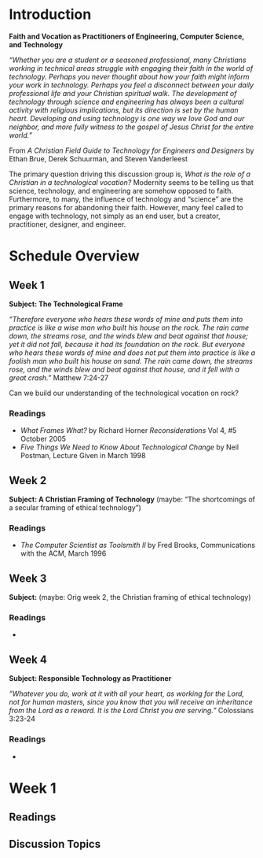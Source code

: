 


# Introduction

<div class="org-center">
<p>
<b>Faith and Vocation as Practitioners of Engineering, Computer Science, and
 Technology</b>
</p>
</div>

*&ldquo;Whether you are a student or a seasoned professional, many Christians working
in technical areas struggle with engaging their faith in the world of
technology. Perhaps you never thought about how your faith might inform your
work in technology. Perhaps you feel a disconnect between your daily
professional life and your Christian spiritual walk. The development of
technology through science and engineering has always been a cultural activity
with religious implications, but its direction is set by the human heart.
Developing and using technology is one way we love God and our neighbor, and
more fully witness to the gospel of Jesus Christ for the entire world.&rdquo;*

<div class="flushright" id="orge9bd23f">
<p>
From <i>A Christian Field Guide to Technology for Engineers and Designers</i> by
Ethan Brue, Derek Schuurman, and Steven Vanderleest
</p>

</div>

The primary question driving this discussion group is, *What is the role of a
Christian in a technological vocation?* Modernity seems to be telling us that
science, technology, and engineering are somehow opposed to faith. Furthermore,
to many, the influence of technology and &ldquo;science&rdquo; are the primary reasons for
abandoning their faith. However, many feel called to engage with technology, not
simply as an end user, but a creator, practitioner, designer, and engineer.


# Schedule Overview


## Week 1

**<span class="underline">Subject: The Technological Frame</span>**

*“Therefore everyone who hears these words of mine and puts them into practice
is like a wise man who built his house on the rock. The rain came down, the
streams rose, and the winds blew and beat against that house; yet it did not
fall, because it had its foundation on the rock. But everyone who hears these
words of mine and does not put them into practice is like a foolish man who
built his house on sand. The rain came down, the streams rose, and the winds
blew and beat against that house, and it fell with a great crash.”* Matthew
7:24-27

Can we build our understanding of the technological vocation on rock?


### Readings

-   *What Frames What?* by Richard Horner *Reconsiderations* Vol 4, #5 October
    2005
-   *Five Things We Need to Know About Technological Change* by Neil Postman,
    Lecture Given in March 1998


## Week 2

**<span class="underline">Subject: A Christian Framing of Technology</span>** (maybe: &ldquo;The shortcomings of a
 secular framing of ethical technology&rdquo;)


### Readings

-   *The Computer Scientist as Toolsmith II* by Fred Brooks, Communications with
    the ACM, March 1996


## Week 3

**<span class="underline">Subject:</span>** (maybe: Orig week 2, the Christian framing of ethical technology)


### Readings

-   


## Week 4

**<span class="underline">Subject: Responsible Technology as Practitioner</span>**

*&ldquo;Whatever you do, work at it with all your heart, as working for the Lord, not
for human masters, since you know that you will receive an inheritance from
the Lord as a reward. It is the Lord Christ you are serving.&rdquo;* Colossians 3:23-24


### Readings

-   


# Week 1


## Readings


## Discussion Topics

